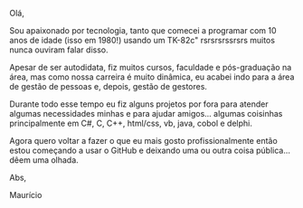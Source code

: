 Olá,

Sou apaixonado por tecnologia, tanto que comecei a programar com 10 anos de idade (isso em 1980!) usando um TK-82c" rsrsrsrssrsrs muitos nunca ouviram falar disso.

Apesar de ser autodidata, fiz muitos cursos, faculdade e pós-graduação na área, mas como nossa carreira é muito dinâmica, eu acabei indo para a área de gestão de pessoas e, depois, gestão de gestores.

Durante todo esse tempo eu fiz alguns projetos por fora para atender algumas necessidades minhas e para ajudar amigos... algumas coisinhas principalmente em C#, C, C++, html/css, vb, java, cobol e delphi.

Agora quero voltar a fazer o que eu mais gosto profissionalmente então estou começando a usar o GitHub e deixando uma ou outra coisa pública... dêem uma olhada.

Abs,

Maurício
